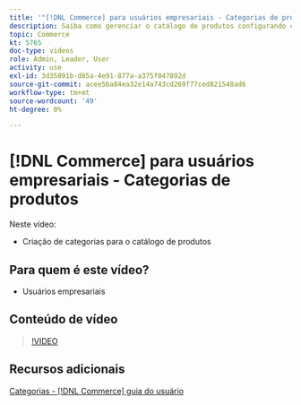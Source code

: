 ```yaml
---
title: '"[!DNL Commerce] para usuários empresariais - Categorias de produtos"'
description: Saiba como gerenciar o catálogo de produtos configurando categorias.
topic: Commerce
kt: 5765
doc-type: videos
role: Admin, Leader, User
activity: use
exl-id: 3d35891b-d85a-4e91-877a-a375f047892d
source-git-commit: acee5ba84ea32e14a743cd269f77ced821548ad6
workflow-type: tm+mt
source-wordcount: '49'
ht-degree: 0%

---
```


# [!DNL Commerce] para usuários empresariais - Categorias de produtos

Neste vídeo:

- Criação de categorias para o catálogo de produtos

## Para quem é este vídeo?

- Usuários empresariais

## Conteúdo de vídeo

>[!VIDEO](https://video.tv.adobe.com/v/35950?quality=12&learn=on)

## Recursos adicionais

[Categorias - [!DNL Commerce] guia do usuário](https://docs.magento.com/user-guide/catalog/categories.html)
